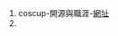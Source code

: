 1. coscup-開源與職涯-[網址](https://www.youtube.com/watch?v=Ccy8FZVIY-A&list=PLqfib4St70XMaacH_XSSQ899x_QmHSDUM&index=7)
2. 
